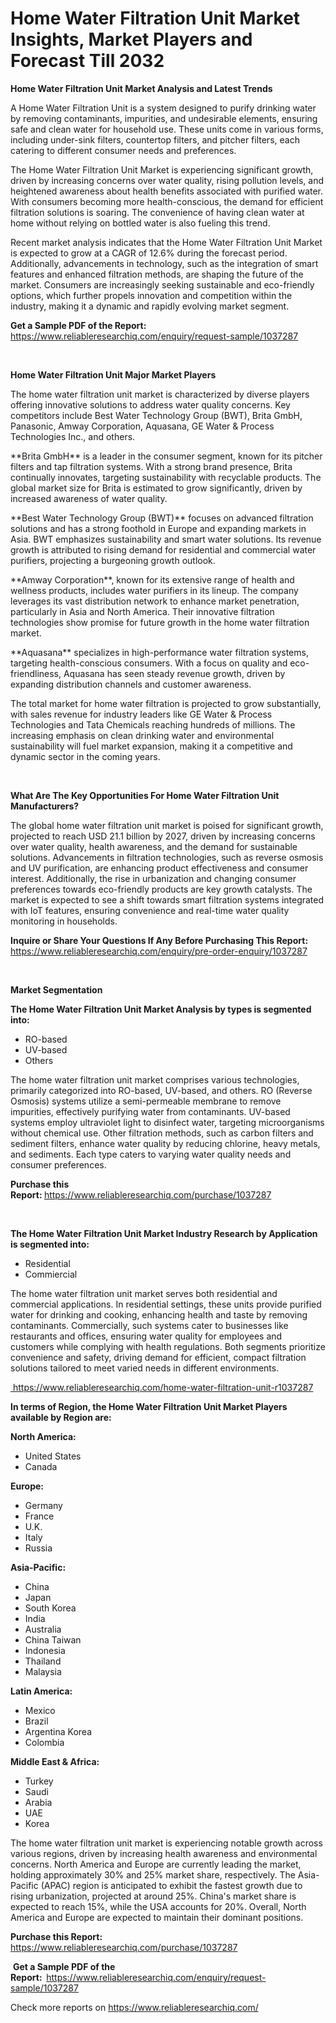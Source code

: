 <p><h1>Home Water Filtration Unit Market Insights, Market Players and Forecast Till 2032</h1></p><p><strong>Home Water Filtration Unit Market Analysis and Latest Trends</strong></p>
<p><p>A Home Water Filtration Unit is a system designed to purify drinking water by removing contaminants, impurities, and undesirable elements, ensuring safe and clean water for household use. These units come in various forms, including under-sink filters, countertop filters, and pitcher filters, each catering to different consumer needs and preferences. </p><p>The Home Water Filtration Unit Market is experiencing significant growth, driven by increasing concerns over water quality, rising pollution levels, and heightened awareness about health benefits associated with purified water. With consumers becoming more health-conscious, the demand for efficient filtration solutions is soaring. The convenience of having clean water at home without relying on bottled water is also fueling this trend.</p><p>Recent market analysis indicates that the Home Water Filtration Unit Market is expected to grow at a CAGR of 12.6% during the forecast period. Additionally, advancements in technology, such as the integration of smart features and enhanced filtration methods, are shaping the future of the market. Consumers are increasingly seeking sustainable and eco-friendly options, which further propels innovation and competition within the industry, making it a dynamic and rapidly evolving market segment.</p></p>
<p><strong>Get a Sample PDF of the Report:&nbsp;</strong> <a href="https://www.reliableresearchiq.com/enquiry/request-sample/1037287?utm_campaign=2821&utm_medium=2&utm_source=Github&utm_content=ia&utm_term=10042025&utm_id=home-water-filtration-unit">https://www.reliableresearchiq.com/enquiry/request-sample/1037287</a></p>
<p>&nbsp;</p>
<p><strong>Home Water Filtration Unit Major Market Players</strong></p>
<p><p>The home water filtration unit market is characterized by diverse players offering innovative solutions to address water quality concerns. Key competitors include Best Water Technology Group (BWT), Brita GmbH, Panasonic, Amway Corporation, Aquasana, GE Water & Process Technologies Inc., and others.</p><p>**Brita GmbH** is a leader in the consumer segment, known for its pitcher filters and tap filtration systems. With a strong brand presence, Brita continually innovates, targeting sustainability with recyclable products. The global market size for Brita is estimated to grow significantly, driven by increased awareness of water quality.</p><p>**Best Water Technology Group (BWT)** focuses on advanced filtration solutions and has a strong foothold in Europe and expanding markets in Asia. BWT emphasizes sustainability and smart water solutions. Its revenue growth is attributed to rising demand for residential and commercial water purifiers, projecting a burgeoning growth outlook.</p><p>**Amway Corporation**, known for its extensive range of health and wellness products, includes water purifiers in its lineup. The company leverages its vast distribution network to enhance market penetration, particularly in Asia and North America. Their innovative filtration technologies show promise for future growth in the home water filtration market.</p><p>**Aquasana** specializes in high-performance water filtration systems, targeting health-conscious consumers. With a focus on quality and eco-friendliness, Aquasana has seen steady revenue growth, driven by expanding distribution channels and customer awareness.</p><p>The total market for home water filtration is projected to grow substantially, with sales revenue for industry leaders like GE Water & Process Technologies and Tata Chemicals reaching hundreds of millions. The increasing emphasis on clean drinking water and environmental sustainability will fuel market expansion, making it a competitive and dynamic sector in the coming years.</p></p>
<p>&nbsp;</p>
<p><strong>What Are The Key Opportunities For Home Water Filtration Unit Manufacturers?</strong></p>
<p><p>The global home water filtration unit market is poised for significant growth, projected to reach USD 21.1 billion by 2027, driven by increasing concerns over water quality, health awareness, and the demand for sustainable solutions. Advancements in filtration technologies, such as reverse osmosis and UV purification, are enhancing product effectiveness and consumer interest. Additionally, the rise in urbanization and changing consumer preferences towards eco-friendly products are key growth catalysts. The market is expected to see a shift towards smart filtration systems integrated with IoT features, ensuring convenience and real-time water quality monitoring in households.</p></p>
<p><strong>Inquire or Share Your Questions If Any Before Purchasing This Report:</strong> <a href="https://www.reliableresearchiq.com/enquiry/pre-order-enquiry/1037287?utm_campaign=2821&utm_medium=2&utm_source=Github&utm_content=ia&utm_term=10042025&utm_id=home-water-filtration-unit">https://www.reliableresearchiq.com/enquiry/pre-order-enquiry/1037287</a></p>
<p>&nbsp;</p>
<p><strong>Market Segmentation</strong></p>
<p><strong>The Home Water Filtration Unit Market Analysis by types is segmented into:</strong></p>
<p><ul><li>RO-based</li><li>UV-based</li><li>Others</li></ul></p>
<p><p>The home water filtration unit market comprises various technologies, primarily categorized into RO-based, UV-based, and others. RO (Reverse Osmosis) systems utilize a semi-permeable membrane to remove impurities, effectively purifying water from contaminants. UV-based systems employ ultraviolet light to disinfect water, targeting microorganisms without chemical use. Other filtration methods, such as carbon filters and sediment filters, enhance water quality by reducing chlorine, heavy metals, and sediments. Each type caters to varying water quality needs and consumer preferences.</p></p>
<p><strong>Purchase this Report:&nbsp;</strong><a href="https://www.reliableresearchiq.com/purchase/1037287?utm_campaign=2821&utm_medium=2&utm_source=Github&utm_content=ia&utm_term=10042025&utm_id=home-water-filtration-unit">https://www.reliableresearchiq.com/purchase/1037287</a></p>
<p>&nbsp;</p>
<p><strong>The Home Water Filtration Unit Market Industry Research by Application is segmented into:</strong></p>
<p><ul><li>Residential</li><li>Commiercial</li></ul></p>
<p><p>The home water filtration unit market serves both residential and commercial applications. In residential settings, these units provide purified water for drinking and cooking, enhancing health and taste by removing contaminants. Commercially, such systems cater to businesses like restaurants and offices, ensuring water quality for employees and customers while complying with health regulations. Both segments prioritize convenience and safety, driving demand for efficient, compact filtration solutions tailored to meet varied needs in different environments.</p></p>
<p><a href="https://www.reliableresearchiq.com/home-water-filtration-unit-r1037287?utm_campaign=2821&utm_medium=2&utm_source=Github&utm_content=ia&utm_term=10042025&utm_id=home-water-filtration-unit">&nbsp;https://www.reliableresearchiq.com/home-water-filtration-unit-r1037287</a></p>
<p><strong>In terms of Region, the Home Water Filtration Unit Market Players available by Region are:</strong></p>
<p>
    <p> <strong> North America: </strong>
        <ul>
            <li>United States</li>
            <li>Canada</li>
        </ul>
        </p> 
    <p> <strong> Europe: </strong>
        <ul>
            <li>Germany</li>
            <li>France</li>
            <li>U.K.</li>
            <li>Italy</li>
            <li>Russia</li>
        </ul>
        </p> 
    <p> <strong> Asia-Pacific: </strong>
        <ul>
            <li>China</li>
            <li>Japan</li>
            <li>South Korea</li>
            <li>India</li>
            <li>Australia</li>
            <li>China Taiwan</li>
            <li>Indonesia</li>
            <li>Thailand</li>
            <li>Malaysia</li>
        </ul>
        </p> 
    <p> <strong> Latin America: </strong>
        <ul>
            <li>Mexico</li>
            <li>Brazil</li>
            <li>Argentina Korea</li>
            <li>Colombia</li>
        </ul>
        </p> 
    <p> <strong> Middle East & Africa: </strong>
        <ul>
            <li>Turkey</li>
            <li>Saudi</li>
            <li>Arabia</li>
            <li>UAE</li>
            <li>Korea</li>
        </ul>
    </p>
    </p>
<p><p>The home water filtration unit market is experiencing notable growth across various regions, driven by increasing health awareness and environmental concerns. North America and Europe are currently leading the market, holding approximately 30% and 25% market share, respectively. The Asia-Pacific (APAC) region is anticipated to exhibit the fastest growth due to rising urbanization, projected at around 25%. China's market share is expected to reach 15%, while the USA accounts for 20%. Overall, North America and Europe are expected to maintain their dominant positions.</p></p>
<p><strong>Purchase this Report: </strong><a href="https://www.reliableresearchiq.com/purchase/1037287?utm_campaign=2821&utm_medium=2&utm_source=Github&utm_content=ia&utm_term=10042025&utm_id=home-water-filtration-unit">https://www.reliableresearchiq.com/purchase/1037287</a></p>
<p>&nbsp;<strong>Get a Sample PDF of the Report:&nbsp;&nbsp;</strong><a href="https://www.reliableresearchiq.com/enquiry/request-sample/1037287?utm_campaign=2821&utm_medium=2&utm_source=Github&utm_content=ia&utm_term=10042025&utm_id=home-water-filtration-unit">https://www.reliableresearchiq.com/enquiry/request-sample/1037287</a></p>
<p><strong></strong></p>
<p>Check more reports on <a href="https://www.reliableresearchiq.com/?utm_campaign=2821&utm_medium=2&utm_source=Github&utm_content=ia&utm_term=10042025&utm_id=home-water-filtration-unit">https://www.reliableresearchiq.com/</a></p>